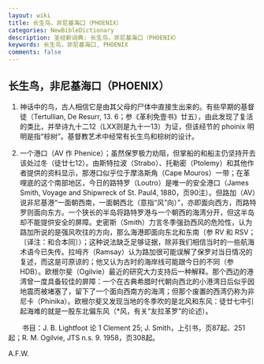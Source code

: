 ```yaml
---
layout: wiki
title: 长生鸟，非尼基海口（PHOENIX）
categories: NewBibleDictionary
description: 圣经新词典: 长生鸟，非尼基海口（PHOENIX）
keywords: 长生鸟，非尼基海口, PHOENIX
comments: false
---
```


## 长生鸟，非尼基海口（PHOENIX）

1. 神话中的鸟，古人相信它是由其父母的尸体中直接生出来的。有些早期的基督徒（Tertullian, De Resurr, 13. 6；参《革利免壹书》廿五），由此发现了复活的类比，并举诗九十二12（LXX则是九十一13）为证，但该经节的 phoinix 明明是指“棕树”。基督教艺术中经常有长生鸟和棕树的设计。

2. 一个港口（AV 作 Phenice）；虽然保罗极力劝阻，但掌船的和船主仍坚持开去该处过冬（徒廿七12）。由斯特拉波（Strabo）、托勒密（Ptolemy）和其他作者提供的资料显示，那港口似乎位于摩洛斯角（Cape Mouros）一带；在革哩底的这个南部地区，今日的路特罗（Loutro）是唯一的安全港口（James Smith, Voyage and Shipwreck of St. Paul4, 1880，页90注）。但路加（AV）说非尼基港“一面朝西南，一面朝西北（意指“风”向）”，亦即面向西方，而路特罗则面向东方。一个狭长的半岛将路特罗港与一个朝西的海湾分开，但这半岛却不能提供安全的屏障。史密斯（Smith）力言冬季强劲西风的危险性，认为路加所说的是强风吹往的方向，那么海港即面向东北和东南（参 RV 和 RSV；〔译注：和合本同〕）；这种说法缺乏足够证据，除非我们相信当时的一些航海术语今已失传。拉呣齐（Ramsay）认为路加很可能误解了保罗对当日情况的复述，而这是可原谅的；他又认为古时的海岸线可能跟今日的不同（参 HDB）。欧根尔斐（Ogilvie）最近的研究大力支持后一种解释。那个西边的港湾曾一度具备较佳的屏障：一个在古典希腊时代朝向西北的小港湾日后似乎因地震而被堵塞了，留下了一个面向西南方的海湾；但那个废置的西湾仍称为非尼卡（Phinika）。欧根尔斐又发现当地的冬季吹的是北风和东风：徒廿七中引起海难的就是一股东北偏东风（*风，有关“友拉革罗”的论述）。

　　书目：J. B. Lightfoot 论 1 Clement 25; J. Smith，上引书，页87起、251起；R. M. Ogilvie, JTS n.s. 9. 1958，页308起。

A.F.W.








